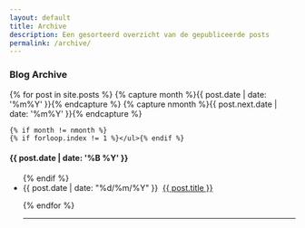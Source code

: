 ```yaml
---
layout: default
title: Archive
description: Een gesorteerd overzicht van de gepubliceerde posts
permalink: /archive/
---
```


<main id="archive">

  <h3>Blog Archive</h3>

  {% for post in site.posts %}
  {% capture month %}{{ post.date | date: '%m%Y' }}{% endcapture %}
  {% capture nmonth %}{{ post.next.date | date: '%m%Y' }}{% endcapture %}

    {% if month != nmonth %}
    {% if forloop.index != 1 %}</ul>{% endif %}

  <h4>{{ post.date | date: '%B %Y' }}</h4>
  <ul>
    {% endif %}
    <li><span >{{ post.date | date: "%d/%m/%Y" }}&nbsp;&nbsp;</span><a href="{{site.baseurl}}{{ post.url }}">{{ post.title }}</a></li>

{% endfor %}

<hr>
